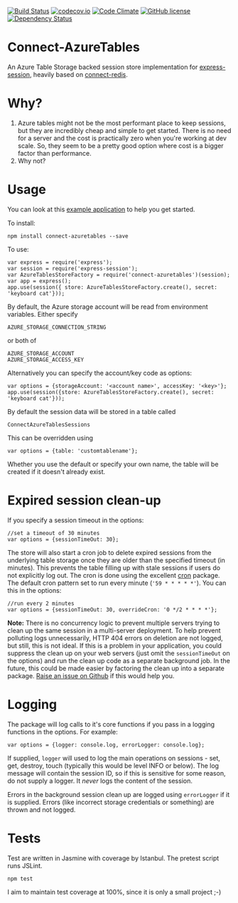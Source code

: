 [![Build Status](https://travis-ci.org/mike-goodwin/connect-azuretables.svg?branch=master)](https://travis-ci.org/mike-goodwin/connect-azuretables) [![codecov.io](http://codecov.io/github/mike-goodwin/connect-azuretables/coverage.svg?branch=master)](http://codecov.io/github/mike-goodwin/connect-azuretables?branch=master) [![Code Climate](https://codeclimate.com/github/mike-goodwin/connect-azuretables/badges/gpa.svg)](https://codeclimate.com/github/mike-goodwin/connect-azuretables) [![GitHub license](https://img.shields.io/github/license/mike-goodwin/connect-azuretables.svg)](LICENSE.txt) [![Dependency Status](https://www.versioneye.com/user/projects/56e94eb64e714c0035e762e7/badge.svg?style=flat)](https://www.versioneye.com/user/projects/56e94eb64e714c0035e762e7)

Connect-AzureTables
===================

An Azure Table Storage backed session store implementation for [express-session](https://github.com/expressjs/session#session-store-implementation), heavily based on [connect-redis](https://www.npmjs.com/package/connect-redis).


Why?
====

1. Azure tables might not be the most performant place to keep sessions, but they are incredibly cheap and simple to get started. There is no need for a server and the cost is practically zero when you're working at dev scale. So, they seem to be a pretty good option where cost is a bigger factor than performance.
2. Why not?

Usage
=====

You can look at this [example application](https://github.com/mike-goodwin/connect-azuretables-sample) to help you get started.

To install:

    npm install connect-azuretables --save
    
To use:

    var express = require('express');
    var session = require('express-session');
    var AzureTablesStoreFactory = require('connect-azuretables')(session);
    var app = express();
    app.use(session({ store: AzureTablesStoreFactory.create(), secret: 'keyboard cat'}));

By default, the Azure storage account will be read from environment variables. Either specify 

    AZURE_STORAGE_CONNECTION_STRING
    
or both of

    AZURE_STORAGE_ACCOUNT
    AZURE_STORAGE_ACCESS_KEY
    
Alternatively you can specify the account/key code as options:

    var options = {storageAccount: '<account name>', accessKey: '<key>'};
    app.use(session({store: AzureTablesStoreFactory.create(), secret: 'keyboard cat'}));
  
By default the session data will be stored in a table called

    ConnectAzureTablesSessions
    
This can be overridden using 

    var options = {table: 'customtablename'};
  
Whether you use the default or specify your own name, the table will be created if it doesn't already exist.

Expired session clean-up
========================

If you specify a session timeout in the options:

    //set a timeout of 30 minutes
    var options = {sessionTimeOut: 30};
    
The store will also start a cron job to delete expired sessions from the underlying table storage once they are older
than the specified timeout (in minutes). This prevents the table filling up with stale sessions if users do not
explicitly log out. The cron is done using the excellent [cron](https://www.npmjs.com/package/cron) package. The default cron pattern set to run every minute (`'59 * * * * *'`). You
can this in the options:

    //run every 2 minutes
    var options = {sessionTimeOut: 30, overrideCron: '0 */2 * * * *'};
    
**Note:** There is no concurrency logic to prevent multiple servers trying to clean up the same session in a 
multi-server deployment. To help prevent polluting logs unnecessarily, HTTP 404 errors on deletion are not logged, but still,
this is not ideal. If this is a problem in your application, you could suppress the clean up on your web servers
(just omit the `sessionTimeOut` on the options) and run the clean up code as a separate background job. In the future, this
could be made easier by factoring the clean up into a separate package.
[Raise an issue on Github](https://github.com/mike-goodwin/connect-azuretables/issues) if this would help you.

Logging
=======

The package will log calls to it's core functions if you pass in a logging functions in the options. For example:

    var options = {logger: console.log, errorLogger: console.log};
    
If supplied, `logger` will used to log the main operations on sessions - set, get, destroy, touch (typically this would be level INFO or below). The log 
message will contain the session ID, so if this is sensitive for some reason, do not supply a logger. 
It *never* logs the content of the session. 

Errors in the background session clean up are logged using `errorLogger` if it is supplied. Errors (like incorrect storage credentials or something)
are thrown and not logged.

Tests
=====

Test are written in Jasmine with coverage by Istanbul. The pretest script runs JSLint.

    npm test
    
I aim to maintain test coverage at 100%, since it is only a small project ;-)
